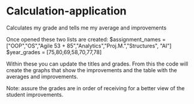 # Calculation-application
Calculates my grade and tells me my average and improvements

Once opened these two lists are created:
$assignment_names = ["OOP","OS","Agile 53 +  85","Analytics","Proj.M.","Structures", "AI"] 
$year_grades = [75,80,69,58,70,77,78]

Within these you can update the titles and grades. From this the code will create the graphs that show the improvements and the table with the averages and improvements.

Note:
assure the grades are in order of receiving for a better view of the student improvements.
